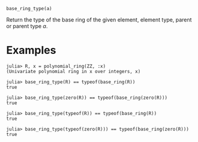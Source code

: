 ```
base_ring_type(a)
```

Return the type of the base ring of the given element, element type, parent or parent type $a$.

# Examples

```jldoctest
julia> R, x = polynomial_ring(ZZ, :x)
(Univariate polynomial ring in x over integers, x)

julia> base_ring_type(R) == typeof(base_ring(R))
true

julia> base_ring_type(zero(R)) == typeof(base_ring(zero(R)))
true

julia> base_ring_type(typeof(R)) == typeof(base_ring(R))
true

julia> base_ring_type(typeof(zero(R))) == typeof(base_ring(zero(R)))
true
```
